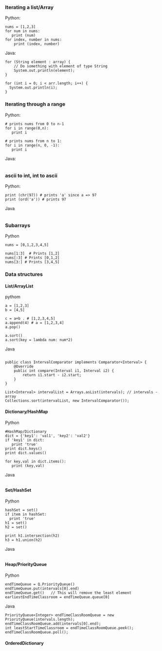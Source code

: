 ### Iterating a list/Array

Python:

```
nums = [1,2,3]
for num in nums:
   print (num)
for index, number in nums:
    print (index, number)
```

Java:

```
for (String element : array) {
    // Do something with element of type String
    System.out.println(element);
}

for (int i = 0; i < arr.length; i++) {
  System.out.println(i);
}
```

### Iterating through a range

Python:

```
# prints nums from 0 to n-1
for i in range(0,n):
   print i
   
# prints nums from n to 1:
for i in range(n, 0, -1):
   print i
```

Java:

```
```

### ascii to int, int to ascii

Python:

```
print (chr(97)) # prints 'a' since a => 97
print (ord('a')) # prints 97
```

Java
```
```

### Subarrays

Python
```
nums = [0,1,2,3,4,5]

nums[1:3]  # Prints [1,2]
nums[:3] # Prints [0,1,2]
nums[3:] # Prints [3,4,5]
```

### Data structures

#### List/ArrayList

pythom

```
a = [1,2,3]
b = [4,5]

c = a+b . # [1,2,3,4,5]
a.append(4) # a = [1,2,3,4]
a.pop()

a.sort()
a.sort(key = lambda num: num*2)
```

Java

```

public class IntervalComparator implements Comparator<Interval> {
    @Override
    public int compare(Interval i1, Interval i2) {
        return i1.start - i2.start;
    }
}

List<Interval> intervalList = Arrays.asList(intervals); // intervals - array
Collections.sort(intervalList, new IntervalComparator());

```

#### Dictionary/HashMap
Python 

```
#HashMap/Dictionary
dict = {'key1': 'val1', 'key2': 'val2'}
if 'key1' in dict:
   print 'true'
print dict.keys()
print dict.values()

for key,val in dict.items():
   print (key,val)
```

Java

```
```

#### Set/HashSet
Python

```
hashSet = set()
if item in hashSet: 
  print 'true'
h1 = set()
h2 = set()

print h1.intersection(h2)
h3 = h1.union(h2)
```

Java
```
```

#### Heap/PriorityQueue
Python 
```
endTimeQueue = Q.PriorityQueue()
endTimeQueue.put(intervals[0].end)
endTimeQueue.get()   // This will remove the least element
earliestEndTimeClassroom = endTimeQueue.queue[0] 
```

Java
```
PriorityQueue<Integer> endTimeClassRoomQueue = new PriorityQueue(intervals.length);
endTimeClassRoomQueue.add(intervals[0].end);
int leastStartTimeClassroom = endTimeClassRoomQueue.peek(); 
endTimeClassRoomQueue.poll();

```
#### OrderedDictionary


